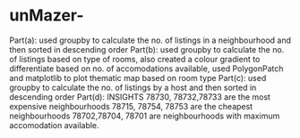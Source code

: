# unMazer-
Part(a): used groupby to calculate the no. of listings in a neighbourhood and then sorted in descending order
Part(b): used groupby to calculate the no. of listings based on type of rooms, also created a colour gradient to differentiate based on no. of accomodations available, used PolygonPatch and matplotlib to plot thematic map based on room type
Part(c): used groupby to calculate the no. of listings by a host and then sorted in descending order
Part(d): INSIGHTS 
78730, 78732,78733 are the most expensive neighbourhoods
78715, 78754, 78753 are the cheapest neighbourhoods
78702,78704, 78701 are neighbourhoods with maximum accomodation available.
